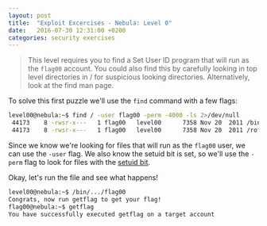 ```yaml
---
layout: post
title:  "Exploit Excercises - Nebula: Level 0"
date:   2016-07-30 12:31:00 +0200
categories: security exercises
---
```


> This level requires you to find a Set User ID program that will run as the `flag00` account. You could also find this by carefully looking in top level directories in / for suspicious looking directories.
> Alternatively, look at the find man page.

To solve this first puzzle we'll use the `find` command with a few flags:

~~~ bash
level00@nebula:~$ find / -user flag00 -perm -4000 -ls 2>/dev/null
 44173    8 -rwsr-x---   1 flag00   level00      7358 Nov 20  2011 /bin/.../flag00
 44173    8 -rwsr-x---   1 flag00   level00      7358 Nov 20  2011 /rofs/bin/.../flag00
~~~

Since we know we're looking for files that will run as the `flag00` user, we can use the `-user` flag. We also know the setuid bit is set, so we'll use the `-perm` flag to look for files with the [setuid bit][setuid-wiki].

Okay, let's run the file and see what happens!

~~~ bash
level00@nebula:~$ /bin/.../flag00
Congrats, now run getflag to get your flag!
flag00@nebula:~$ getflag
You have successfully executed getflag on a target account
~~~

[setuid-wiki]: https://en.wikipedia.org/wiki/Setuid
